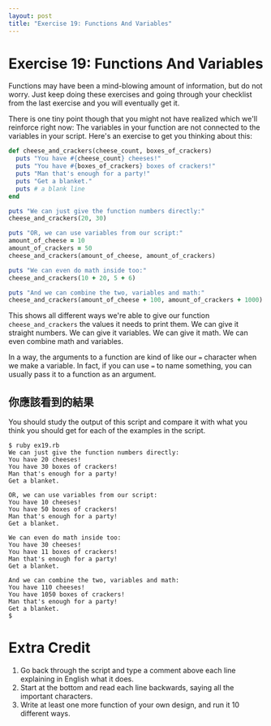 ```yaml
---
layout: post
title: "Exercise 19: Functions And Variables"
---
```

# Exercise 19: Functions And Variables

Functions may have been a mind-blowing amount of information, but do not worry. Just keep doing these exercises and going through your checklist from the last exercise and you will eventually get it.

There is one tiny point though that you might not have realized which we'll reinforce right now: The variables in your function are not connected to the variables in your script. Here's an exercise to get you thinking about this:

```ruby
def cheese_and_crackers(cheese_count, boxes_of_crackers)
  puts "You have #{cheese_count} cheeses!"
  puts "You have #{boxes_of_crackers} boxes of crackers!"
  puts "Man that's enough for a party!"
  puts "Get a blanket."
  puts # a blank line
end

puts "We can just give the function numbers directly:"
cheese_and_crackers(20, 30)

puts "OR, we can use variables from our script:"
amount_of_cheese = 10
amount_of_crackers = 50
cheese_and_crackers(amount_of_cheese, amount_of_crackers)

puts "We can even do math inside too:"
cheese_and_crackers(10 + 20, 5 + 6)

puts "And we can combine the two, variables and math:"
cheese_and_crackers(amount_of_cheese + 100, amount_of_crackers + 1000)
```

This shows all different ways we're able to give our function `cheese_and_crackers` the values it needs to print them. We can give it straight numbers. We can give it variables. We can give it math. We can even combine math and variables.

In a way, the arguments to a function are kind of like our `=` character when we make a variable. In fact, if you can use `=` to name something, you can usually pass it to a function as an argument.

## 你應該看到的結果

You should study the output of this script and compare it with what you think you should get for each of the examples in the script.

    $ ruby ex19.rb
    We can just give the function numbers directly:
    You have 20 cheeses!
    You have 30 boxes of crackers!
    Man that's enough for a party!
    Get a blanket.
    
    OR, we can use variables from our script:
    You have 10 cheeses!
    You have 50 boxes of crackers!
    Man that's enough for a party!
    Get a blanket.
    
    We can even do math inside too:
    You have 30 cheeses!
    You have 11 boxes of crackers!
    Man that's enough for a party!
    Get a blanket.
    
    And we can combine the two, variables and math:
    You have 110 cheeses!
    You have 1050 boxes of crackers!
    Man that's enough for a party!
    Get a blanket.
    $

# Extra Credit
1. Go back through the script and type a comment above each line explaining in English what it does.
2. Start at the bottom and read each line backwards, saying all the important characters.
3. Write at least one more function of your own design, and run it 10 different ways.
